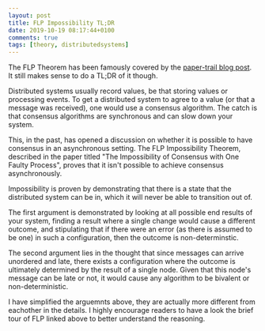 ```yaml
---
layout: post
title: FLP Impossibility TL;DR
date: 2019-10-19 08:17:44+0100
comments: true
tags: [theory, distributedsystems]
---
```


The FLP Theorem has been famously covered by the [paper-trail blog post](https://www.the-paper-trail.org/post/2008-08-13-a-brief-tour-of-flp-impossibility/).
It still makes sense to do a TL;DR of it though.

Distributed systems usually record values, be that storing values or processing events.
To get a distributed system to agree to a value (or that a message was received), one would use a consensus algorithm.
The catch is that consensus algorithms are synchronous and can slow down your system.

This, in the past, has opened a discussion on whether it is possible to have consensus in an asynchronous setting.
The FLP Impossibility Theorem, described in the paper titled "The Impossibility of Consensus with One Faulty Process", proves that it isn't possible to achieve consensus asynchronously.

Impossibility is proven by demonstrating that there is a state that the distributed system can be in, which it will never be able to transition out of.

The first argument is demonstrated by looking at all possible end results of your system, finding a result where a single change would cause a different outcome, and stipulating that if there were an error (as there is assumed to be one) in such a configuration, then the outcome is non-determinstic.

The second argument lies in the thought that since messages can arrive unordered and late, there exists a configuration where the outcome is ultimately determined by the result of a single node.
Given that this node's message can be late or not, it would cause any algorithm to be bivalent or non-deterministic.

I have simplified the arguemnts above, they are actually more different from eachother in the details.
I highly encourage readers to have a look the brief tour of FLP linked above to better understand the reasoning.
